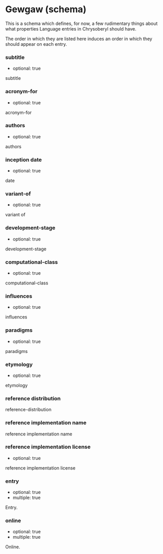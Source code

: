 Gewgaw (schema)
===============

This is a schema which defines, for now, a few rudimentary things about
what properties Language entries in Chrysoberyl should have.

The order in which they are listed here induces an order in which they
should appear on each entry.

### subtitle

*   optional: true

subtitle

### acronym-for

*   optional: true

acronym-for

### authors

*   optional: true

authors

### inception date

*   optional: true

date

### variant-of

*   optional: true

variant of

### development-stage

*   optional: true

development-stage

### computational-class

*   optional: true

computational-class

### influences

*   optional: true

influences

### paradigms

*   optional: true

paradigms

### etymology

*   optional: true

etymology

### reference distribution

reference-distribution

### reference implementation name

reference implementation name

### reference implementation license

*   optional: true

reference implementation license

### entry

*   optional: true
*   multiple: true

Entry.

### online

*   optional: true
*   multiple: true

Online.
